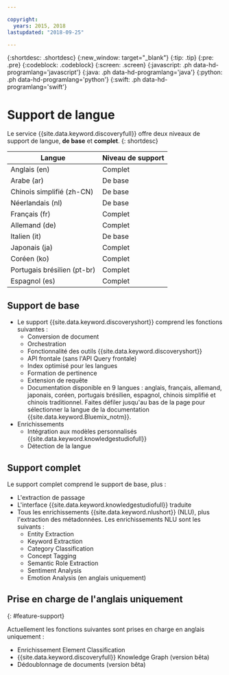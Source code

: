 ```yaml
---

copyright:
  years: 2015, 2018
lastupdated: "2018-09-25"

---
```


{:shortdesc: .shortdesc}
{:new_window: target="_blank"}
{:tip: .tip}
{:pre: .pre}
{:codeblock: .codeblock}
{:screen: .screen}
{:javascript: .ph data-hd-programlang='javascript'}
{:java: .ph data-hd-programlang='java'}
{:python: .ph data-hd-programlang='python'}
{:swift: .ph data-hd-programlang='swift'}

# Support de langue

Le service {{site.data.keyword.discoveryfull}} offre deux niveaux de support de langue, **de base** et **complet**.
{: shortdesc}

| Langue                         |  Niveau de support         |
|---------------------------------|------------------------|
| Anglais (en)                    |  Complet         |
| Arabe (ar)                     |  De base         |
| Chinois simplifié (zh-CN)     |  De base         |
| Néerlandais (nl)                     |  De base         |
| Français (fr)                     |  Complet         |
| Allemand (de)                     |  Complet         |
| Italien (it)                    |  De base         |
| Japonais (ja)                  |  Complet         |
| Coréen (ko)                    |  Complet         |
| Portugais brésilien (pt-br)   |  Complet         |
| Espagnol (es)                    |  Complet         |

## Support de base

- Le support {{site.data.keyword.discoveryshort}} comprend les fonctions suivantes :
    - Conversion de document
    - Orchestration
    - Fonctionnalité des outils {{site.data.keyword.discoveryshort}}
    - API frontale (sans l'API Query frontale)
    - Index optimisé pour les langues
    - Formation de pertinence
    - Extension de requête
    - Documentation disponible en 9 langues : anglais, français, allemand, japonais, coréen, portugais brésilien, espagnol, chinois simplifié et chinois traditionnel. Faites défiler jusqu'au bas de la page pour sélectionner la langue de la documentation {{site.data.keyword.Bluemix_notm}}. 
- Enrichissements
    - Intégration aux modèles personnalisés {{site.data.keyword.knowledgestudiofull}}
    - Détection de la langue

## Support complet

Le support complet comprend le support de base, plus :

- L'extraction de passage
- L'interface {{site.data.keyword.knowledgestudiofull}} traduite
- Tous les enrichissements {{site.data.keyword.nlushort}} (NLU), plus l'extraction des métadonnées. Les enrichissements NLU sont les suivants :
    - Entity Extraction
    - Keyword Extraction
    - Category Classification
    - Concept Tagging
    - Semantic Role Extraction
    - Sentiment Analysis
    - Emotion Analysis (en anglais uniquement)

## Prise en charge de l'anglais uniquement
{: #feature-support}

Actuellement les fonctions suivantes sont prises en charge en anglais uniquement :

- Enrichissement Element Classification
- {{site.data.keyword.discoveryfull}} Knowledge Graph (version bêta)
- Dédoublonnage de documents (version bêta)
